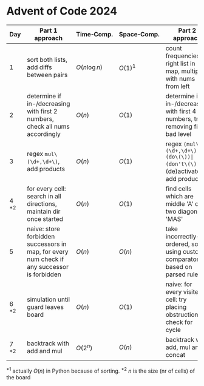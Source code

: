 # Advent of Code 2024

| Day       | Part 1 approach                                                                             | Time&#x2011;Comp. | Space&#x2011;Comp. | Part 2 approach                                                                | Time&#x2011;Comp. | Space&#x2011;Comp. |
|-----------|---------------------------------------------------------------------------------------------|-------------------|--------------------|--------------------------------------------------------------------------------|-------------------|--------------------|
| 1         | sort both lists, add diffs between pairs                                                    | $O(n \log n)$     | $O(1)^{1}$         | count frequencies in right list in map, multiply with nums from left           | $O(n)$            | $O(n)$             |
| 2         | determine if in-/decreasing with first 2 numbers, check all nums accordingly                | $O(n)$            | $O(1)$             | determine if in-/decreasing with first 4 numbers, try removing first bad level | $O(n)$            | $O(1)$             |
| 3         | regex `mul\(\d+,\d+\)`, add products                                                        | $O(n)$            | $O(1)$             | regex `(mul\(\d+,\d+\))\|(do\(\))\|(don't\(\))`, (de)activate, add products    | $O(n)$            | $O(1)$             |
| 4 $^{*2}$ | for every cell: search in all directions, maintain dir once started                         | $O(n)$            | $O(1)$             | find cells which are middle 'A' of two diagonal 'MAS'                          | $O(n)$            | $O(n)$             |
| 5         | naive: store forbidden successors in map, for every num check if any successor is forbidden | $O(n)$            | $O(n)$             | take incorrectly-ordered, sort using custom comparator based on parsed rules   | $O(n\log n)$      | $O(1)^1$           |
| 6 $^{*2}$ | simulation until guard leaves board                                                         | $O(n)$            | $O(1)$             | naive: for every visited cell: try placing obstruction, check for cycle        | $O(n^2)$          | $O(n)$             |
| 7 $^{*2}$ | backtrack with add and mul                                                                  | $O(2^n)$          | $O(n)$             | backtrack with add, mul and concat                                             | $O(3^n)$          | $O(n)$             |

$^{*1}$ actually $O(n)$ in Python because of sorting.
$^{*2}$ $n$ is the size (nr of cells) of the board
